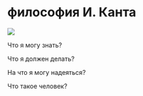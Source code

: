 <html>
 <body>
  <h1>философия И. Канта</h1>
  <p><img src=«/Kant_gemaelde_3.jpg"></p>
  <p>Что я могу знать?</p>
  <p>Что я должен делать?</p>
  <p>На что я могу надеяться?</p>
  <p>Что такое человек?</p>
 </body>
</html>
